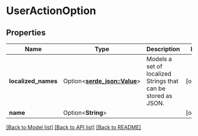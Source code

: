 # UserActionOption

## Properties

Name | Type | Description | Notes
------------ | ------------- | ------------- | -------------
**localized_names** | Option<[**serde_json::Value**](.md)> | Models a set of localized Strings that can be stored as JSON. | [optional]
**name** | Option<**String**> |  | [optional]

[[Back to Model list]](../README.md#documentation-for-models) [[Back to API list]](../README.md#documentation-for-api-endpoints) [[Back to README]](../README.md)


